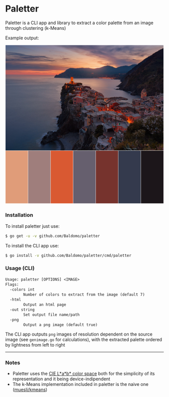 # Paletter
Paletter is a CLI app and library to extract a color palette from an image through clustering (k-Means)

Example output:

![Unsplash (Anders Jildén), Vernazza](images/vernazza-paletted.png)

### Installation
To install paletter just use:
```sh
$ go get -u -v github.com/Baldomo/paletter
```
To install the CLI app use:
```sh
$ go install -v github.com/Baldomo/paletter/cmd/paletter
```

### Usage (CLI)
```
Usage: paletter [OPTIONS] <IMAGE>
Flags:
  -colors int
        Number of colors to extract from the image (default 7)
  -html
        Output an html page
  -out string
        Set output file name/path
  -png
        Output a png image (default true)
```
The CLI app outputs `png` images of resolution dependent on the source image (see `genimage.go` for calculations), with the extracted palette ordered by lightness from left to right

---

### Notes
- Paletter uses the [CIE L\*a\*b\* color space](https://en.wikipedia.org/wiki/CIELAB_color_space) both for the simplicity of its representation and it being device-indipendent
- The k-Means implementation included in paletter is the naive one ([muesli/kmeans](https://github.com/muesli/kmeans/))
